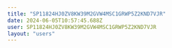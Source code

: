 ```yaml
---
title: "SP11824HJ0ZV8KW39M2GVW4MSC1GRWP5Z2KND7VJR"
date: 2024-06-05T10:57:45.688Z
user: SP11824HJ0ZV8KW39M2GVW4MSC1GRWP5Z2KND7VJR
layout: "users"
---
```

    